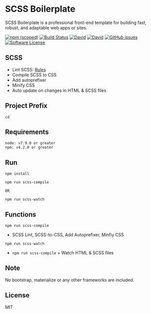 # SCSS Boilerplate
SCSS Boilerplate is a professional front-end template for building fast, robust, and adaptable web apps or sites.

[![npm (scoped)](https://img.shields.io/npm/v/@cycle/core.svg)](https://github.com/imransilvake/SCSS-Boilerplate)
[![Build Status](https://travis-ci.org/imransilvake/SCSS-Boilerplate.svg?branch=master)](#)
[![David](https://img.shields.io/david/expressjs/express.svg)](https://github.com/imransilvake/SCSS-Boilerplate)
[![David](https://img.shields.io/david/expressjs/express.svg)](https://github.com/imransilvake/SCSS-Boilerplate)
[![GitHub issues](https://img.shields.io/github/issues/imransilvake/SCSS-Boilerplate.svg)](https://github.com/imransilvake/SCSS-Boilerplate/issues)
[![Software License](https://img.shields.io/badge/license-MIT-blue.svg)](LICENSE)


## SCSS
  - Lint SCSS: [Rules](https://stylelint.io/user-guide/rules/)
  - Compile SCSS to CSS
  - Add autoprefixer
  - Minify CSS
  - Auto update on changes in HTML & SCSS files

## Project Prefix
`cd`

## Requirements
```
node: v7.9.0 or greater
npm: v4.2.0 or greater
```

## Run
```
npm install
```
```
npm run scss-compile

OR

npm run scss-watch
```

## Functions

`npm run scss-compile`
  - SCSS Lint, SCSS-to-CSS, Add Autoprefixer, Minfiy CSS

`npm run scss-watch`
  - `npm run scss-compile` + Watch HTML & SCSS files

## Note
No bootstrap, materialize or any other frameworks are included.

## License
MIT
